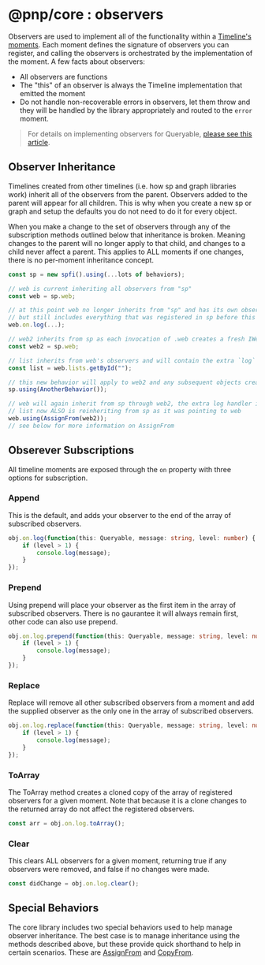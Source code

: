 # @pnp/core : observers

Observers are used to implement all of the functionality within a [Timeline's](./timeline.md) [moments](./moments.md). Each moment defines the signature of observers you can register, and calling the observers is orchestrated by the implementation of the moment. A few facts about observers:

- All observers are functions
- The "this" of an observer is always the Timeline implementation that emitted the moment
- Do not handle non-recoverable errors in observers, let them throw and they will be handled by the library appropriately and routed to the `error` moment.

> For details on implementing observers for Queryable, [please see this article](../queryable/queryable.md).

## Observer Inheritance

Timelines created from other timelines (i.e. how sp and graph libraries work) inherit all of the observers from the parent. Observers added to the parent will appear for all children. This is why when you create a new sp or graph and setup the defaults you do not need to do it for every object.

When you make a change to the set of observers through any of the subscription methods outlined below that inheritance is broken. Meaning changes to the parent will no longer apply to that child, and changes to a child never affect a parent. This applies to ALL moments if one changes, there is no per-moment inheritance concept.

```TypeScript
const sp = new spfi().using(...lots of behaviors);

// web is current inheriting all observers from "sp"
const web = sp.web;

// at this point web no longer inherits from "sp" and has its own observers
// but still includes everything that was registered in sp before this call
web.on.log(...);

// web2 inherits from sp as each invocation of .web creates a fresh IWeb
const web2 = sp.web;

// list inherits from web's observers and will contain the extra `log` observer added above
const list = web.lists.getById("");

// this new behavior will apply to web2 and any subsequent objects created from sp
sp.using(AnotherBehavior());

// web will again inherit from sp through web2, the extra log handler is gone
// list now ALSO is reinheriting from sp as it was pointing to web
web.using(AssignFrom(web2));
// see below for more information on AssignFrom
```

## Obserever Subscriptions

All timeline moments are exposed through the `on` property with three options for subscription.

### Append

This is the default, and adds your observer to the end of the array of subscribed observers.

```TypeScript
obj.on.log(function(this: Queryable, message: string, level: number) {
    if (level > 1) {
        console.log(message);
    }
});
```

### Prepend

Using prepend will place your observer as the first item in the array of subscribed observers. There is no gaurantee it will always remain first, other code can also use prepend.

```TypeScript
obj.on.log.prepend(function(this: Queryable, message: string, level: number) {
    if (level > 1) {
        console.log(message);
    }
});
```

### Replace

Replace will remove all other subscribed observers from a moment and add the supplied observer as the only one in the array of subscribed observers.

```TypeScript
obj.on.log.replace(function(this: Queryable, message: string, level: number) {
    if (level > 1) {
        console.log(message);
    }
});
```

### ToArray

The ToArray method creates a cloned copy of the array of registered observers for a given moment. Note that because it is a clone changes to the returned array do not affect the registered observers.

```TypeScript
const arr = obj.on.log.toArray();
```

### Clear

This clears ALL observers for a given moment, returning true if any observers were removed, and false if no changes were made.

```TypeScript
const didChange = obj.on.log.clear();
```

## Special Behaviors

The core library includes two special behaviors used to help manage observer inheritance. The best case is to manage inheritance using the methods described above, but these provide quick shorthand to help in certain scenarios. These are [AssignFrom](./behaviors.md#assignfrom) and [CopyFrom](./behaviors.md#copyfrom).
